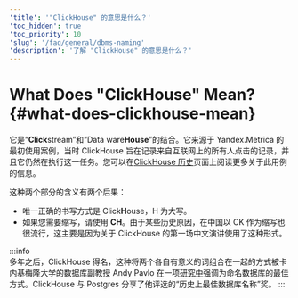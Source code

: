 ```yaml
---
'title': '"ClickHouse" 的意思是什么？'
'toc_hidden': true
'toc_priority': 10
'slug': '/faq/general/dbms-naming'
'description': '了解 "ClickHouse" 的意思是什么？'
---
```



# What Does "ClickHouse" Mean? {#what-does-clickhouse-mean}

它是“**Click**stream”和“Data ware**House**”的结合。它来源于 Yandex.Metrica 的最初使用案例，当时 ClickHouse 旨在记录来自互联网上的所有人点击的记录，并且它仍然在执行这一任务。您可以在[ClickHouse 历史](../../about-us/history.md)页面上阅读更多关于此用例的信息。

这种两个部分的含义有两个后果：

- 唯一正确的书写方式是 Click**H**ouse，H 为大写。
- 如果您需要缩写，请使用 **CH**。由于某些历史原因，在中国以 CK 作为缩写也很流行，这主要是因为关于 ClickHouse 的第一场中文演讲使用了这种形式。

:::info    
多年之后，ClickHouse 得名，这种将两个各自有意义的词组合在一起的方式被卡内基梅隆大学的数据库副教授 Andy Pavlo 在一项[研究中](https://www.cs.cmu.edu/~pavlo/blog/2020/03/on-naming-a-database-management-system.html)强调为命名数据库的最佳方式。ClickHouse 与 Postgres 分享了他评选的“历史上最佳数据库名称”奖。
:::
